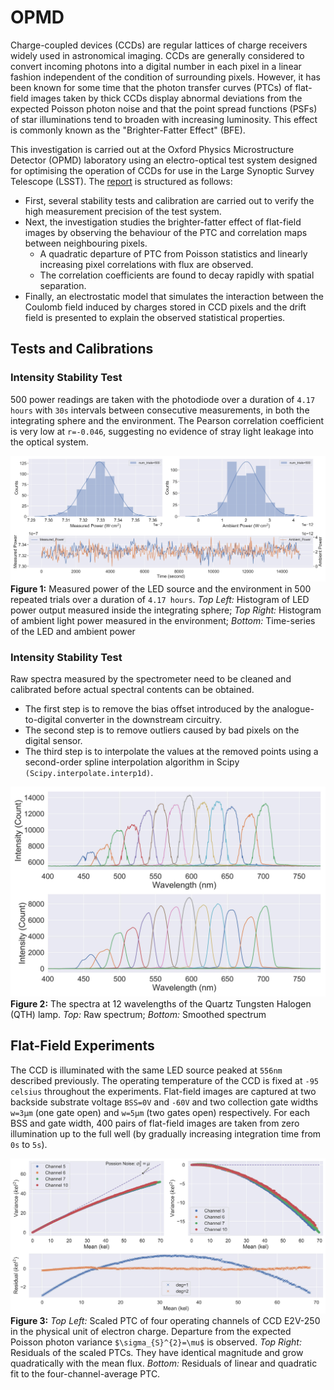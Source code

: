 # OPMD

Charge-coupled devices (CCDs) are regular lattices of charge receivers widely used in astronomical imaging. CCDs are generally considered to convert incoming photons into a digital number in each pixel in a linear fashion independent of the condition of surrounding pixels. However, it has been known for some time that the photon transfer curves (PTCs) of flat-field images taken by thick CCDs display abnormal deviations from the expected Poisson photon noise and that the point spread functions (PSFs) of star illuminations tend to broaden with increasing luminosity. This effect is commonly known as the "Brighter-Fatter Effect" (BFE).

This investigation is carried out at the Oxford Physics Microstructure Detector (OPMD) laboratory using an electro-optical test system designed for optimising the operation of CCDs for use in the Large Synoptic Survey Telescope (LSST). The [report](A16731S1_1024507.pdf) is structured as follows:

* First, several stability tests and calibration are carried out to verify the high measurement precision of the test system.
* Next, the investigation studies the brighter-fatter effect of flat-field images by observing the behaviour of the PTC and correlation maps between neighbouring pixels.
  * A quadratic departure of PTC from Poisson statistics and linearly increasing pixel correlations with flux are observed.
  * The correlation coefficients are found to decay rapidly with spatial separation.
* Finally, an electrostatic model that simulates the interaction between the Coulomb field induced by charges stored in CCD pixels and the drift field is presented to explain the observed statistical properties.

## Tests and Calibrations
### Intensity Stability Test
500 power readings are taken with the photodiode over a duration of `4.17 hours` with `30s` intervals between consecutive measurements, in both the integrating sphere and the environment. The Pearson correlation coefficient is very low at `r=-0.046`, suggesting no evidence of stray light leakage into the optical system. 

![alt text](./__resources__/intensity.jpg?raw=true "Title")
**Figure 1:** Measured power of the LED source and the environment in 500 repeated trials over a duration of `4.17 hours`. *Top Left:* Histogram of LED power output measured inside the integrating sphere; *Top Right:* Histogram of ambient light power measured in the environment; *Bottom:* Time-series of the LED and ambient power


### Intensity Stability Test
Raw spectra measured by the spectrometer need to be cleaned and calibrated before actual spectral contents can be obtained. 
- The first step is to remove the bias offset introduced by the analogue-to-digital converter in the downstream circuitry. 
- The second step is to remove outliers caused by bad pixels on the digital sensor. 
- The third step is to interpolate the values at the removed points using a second-order spline interpolation algorithm in Scipy `(Scipy.interpolate.interp1d)`.

![alt text](./__resources__/smooth.jpg?raw=true "Title")
**Figure 2:** The spectra at 12 wavelengths of the Quartz Tungsten Halogen (QTH) lamp. *Top:* Raw spectrum; *Bottom:* Smoothed spectrum

## Flat-Field Experiments
The CCD is illuminated with the same LED source peaked at `556nm` described previously. The operating temperature of the CCD is fixed at `-95 celsius` throughout the experiments. Flat-field images are captured at two backside substrate voltage `BSS=0V` and `-60V` and two collection gate widths `w=3μm` (one gate open) and `w=5μm` (two gates open) respectively. For each BSS and gate width, 400 pairs of flat-field images are taken from zero illumination up to the full well (by gradually increasing integration time from `0s` to `5s`).

![alt text](./__resources__/PTC.jpg?raw=true "Title")
**Figure 3:** *Top Left:* Scaled PTC of four operating channels of CCD E2V-250 in the physical unit of electron charge. Departure from the expected Poisson photon variance `$\sigma_{S}^{2}=\mu$` is observed. *Top Right:* Residuals of the scaled PTCs. They have identical magnitude and grow quadratically with the mean flux. *Bottom:* Residuals of linear and quadratic fit to the four-channel-average PTC.

